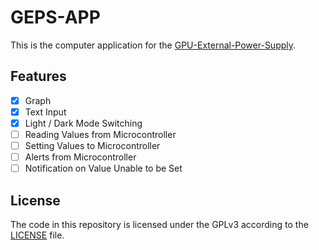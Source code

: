 # GEPS-APP

This is the computer application for the [GPU-External-Power-Supply](https://github.com/starboundstitch/gpu-external-power-supply).

## Features

- [x] Graph
- [x] Text Input
- [x] Light / Dark Mode Switching
- [ ] Reading Values from Microcontroller
- [ ] Setting Values to Microcontroller
- [ ] Alerts from Microcontroller
- [ ] Notification on Value Unable to be Set

## License

The code in this repository is licensed under the GPLv3 according to the [LICENSE](https://github.com/starboundstitch/geps-app/blob/master/LICENSE) file.
